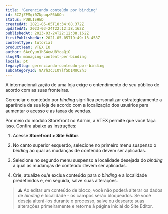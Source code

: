 ```yaml
---
title: 'Gerenciando conteúdo por binding'
id: 5CZjZPMqi0ZNpuqzF6AUOn
status: PUBLISHED
createdAt: 2021-05-05T18:34:08.372Z
updatedAt: 2023-03-24T22:12:38.162Z
publishedAt: 2023-03-24T22:12:38.162Z
firstPublishedAt: 2021-05-05T19:49:13.458Z
contentType: tutorial
productTeam: VTEX IO
author: 6AcGyun1hSWewU8YcaQiO
slugEN: managing-content-per-binding
locale: pt
legacySlug: gerenciando-conteudo-por-binding
subcategoryId: 9Arh3cJIOYlfSD1MUC2h3
---
```


A internacionalização de uma loja exige o entendimento de seu público de acordo com as suas fronteiras.

Gerenciar o conteúdo por *binding* significa personalizar estrategicamente a aparência da sua loja de acordo com a localização dos usuários para aumentar o acesso e as taxas de vendas.

Por meio do módulo Storefront no Admin, a VTEX permite que você faça isso. Confira abaixo as instruções:

1. Acesse **Storefront > Site Editor**.
2. No canto superior esquerdo, selecione no primeiro menu suspenso o *binding* ao qual as mudanças de conteúdo devem ser aplicadas.
3. Selecione no segundo menu suspenso a localidade desejada do *binding* à qual as mudanças de conteúdo devem ser aplicadas.

4. Crie, atualize ou/e exclua conteúdo para o *binding* e a localidade predefinidos e, em seguida, salve suas alterações.

>⚠️ Ao editar um conteúdo de bloco, você não poderá alterar os dados de <i>binding</i> e localidade - os campos serão bloqueados. Se você deseja alterá-los durante o processo, salve ou descarte suas alterações primeiramente e retorne à página inicial do Site Editor.

